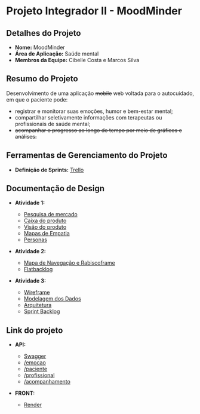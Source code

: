# Projeto Integrador II - MoodMinder

## Detalhes do Projeto
- **Nome:** MoodMinder
- **Área de Aplicação:** Saúde mental
- **Membros da Equipe:** Cibelle Costa e Marcos Silva

## Resumo do Projeto
Desenvolvimento de uma aplicação ~~mobile~~ web voltada para o autocuidado, em que o paciente pode:
* registrar e monitorar suas emoções, humor e bem-estar mental;
* compartilhar seletivamente informações com terapeutas ou profissionais de saúde mental;
* ~~acompanhar o progresso ao longo do tempo por meio de gráficos e análises.~~

## Ferramentas de Gerenciamento do Projeto
- **Definição de Sprints:** [Trello](https://trello.com/b/baOnxLcM/moodminder)

## Documentação de Design
- **Atividade 1:**
  - [Pesquisa de mercado](https://1drv.ms/w/s!AkAQG8uKndH5iTvJ8GpFPTw0J9u7)
  - [Caixa do produto](https://1drv.ms/w/s!AkAQG8uKndH5iT0PoCprt1WqhaJY?e=8I3gna)
  - [Visão do produto](https://www.canva.com/design/DAFsyXXoCaY/q25gUt9ECw2_N-Me6TKurg/edit?utm_content=DAFsyXXoCaY&utm_campaign=designshare&utm_medium=link2&utm_source=sharebutton)
  - [Mapas de Empatia](https://www.canva.com/design/DAFs5CbGeFY/QBsvP02yFzfC5EL8fx8dqg/edit?utm_content=DAFs5CbGeFY&utm_campaign=designshare&utm_medium=link2&utm_source=sharebutton)
  - [Personas](https://www.canva.com/design/DAFs4g8hb2Y/JXe34yd4VcmPgfpIfGlnpw/edit?utm_content=DAFs4g8hb2Y&utm_campaign=designshare&utm_medium=link2&utm_source=sharebutton)

- **Atividade 2:**
  - [Mapa de Navegação e Rabiscoframe](https://www.canva.com/design/DAFuQ4OBMsM/ukx1fNYiDOybYpoIAZGA2g/edit?utm_content=DAFuQ4OBMsM&utm_campaign=designshare&utm_medium=link2&utm_source=sharebutton)
  - [Flatbacklog](https://onedrive.live.com/edit?id=29F80CAC88ECA4BC!428&resid=29F80CAC88ECA4BC!428&ithint=file%2cxlsx&authkey=!APmcpPeVvnzkqqg&wdo=2)
 
- **Atividade 3:** 
  - [Wireframe](https://www.figma.com/file/WYU5xYu8sx2GdF134yFzp0/Wireframe?type=design&node-id=2-36&mode=design)
  - [Modelagem dos Dados](https://app.eraser.io/workspace/O7Mc6ETV3DdRGC1vi1XY?origin=share)
  - [Arquitetura](https://www.canva.com/design/DAFxjNNn3OY/LP39DCaYdXqYS-e6vAf7Kw/edit?utm_content=DAFxjNNn3OY&utm_campaign=designshare&utm_medium=link2&utm_source=sharebutton)
  - [Sprint Backlog](https://trello.com/b/baOnxLcM/moodminder)

## Link do projeto
- **API:**
  - [Swagger](https://ifpi-projeto-integrador-ii.onrender.com/doc)
  - [/emocao](https://ifpi-projeto-integrador-ii.onrender.com/emocao)
  - [/paciente](https://ifpi-projeto-integrador-ii.onrender.com/paciente)
  - [/profissional](https://ifpi-projeto-integrador-ii.onrender.com/profissional)
  - [/acompanhamento](https://ifpi-projeto-integrador-ii.onrender.com/emocao)

- **FRONT:**
  - [Render](https://moodminder.onrender.com/)
